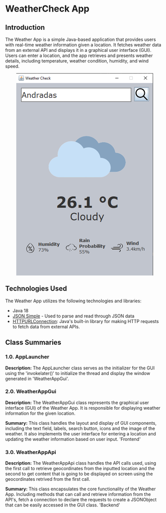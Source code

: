 <h1>WeatherCheck App </h1>
<h2>Introduction</h2>
<p>
    The Weather App is a simple Java-based application that provides users with real-time weather information given a location. It fetches weather data from an external API and displays it in a graphical user interface (GUI). Users can enter a location, and the app retrieves and 
    presents weather details, including temperature, weather condition, humidity, and wind speed.
</p>

</p>

<p align="center">
    <img src="https://github.com/murilo-l1/WeatherApp/blob/master/WeatherCheckScreenshot.png" align="center">
</p>

<h2>Technologies Used</h2>
<p>
    The Weather App utilizes the following technologies and libraries:
</p>
<ul>
  <li>Java 18</li>
  <li><a href="https://code.google.com/archive/p/json-simple/downloads">JSON Simple</a> - Used to parse and read through JSON data</li>
  <li><a href="https://docs.oracle.com/en/java/javase/11/docs/api/java.net/java/net/HttpURLConnection.html">HTTPURLConnection</a>: Java's built-in library for making HTTP requests to fetch data from external APIs.</li>
</ul>

<h2>Class Summaries</h2>

<h3>1.0. AppLauncher </h3>
<p>
    <strong>Description:</strong> The AppLauncher class serves as the initializer for the GUI using the 'invokelater()' to initialize the thread and display the window generated in 'WeatherAppGui'.
</p>

<h3>2.0. WeatherAppGui </h3>
<p>
    <strong>Description:</strong> The WeatherAppGui class represents the graphical user interface (GUI) of the Weather App. It is responsible for displaying weather information for the given location.
</p>
<p>
    <strong>Summary:</strong> This class handles the layout and display of GUI components, including the text field, labels, search button, icons and the image of the weather. It also implements the user interface for entering a location and updating the weather information based on user input. 'Frontend'
</p>

<h3>3.0. WeatherAppApi </h3>
<p>
    <strong>Description:</strong> The WeatherAppApi class handles the API calls used, using the first call to retrieve geocordinates from the inputted location and the second to get content that is going to be displayed on screen using the geocordinates retrived from
  the first call.
</p>
<p>
    <strong>Summary:</strong> This class encapsulates the core functionality of the Weather App. Including methods that can call and retrieve information from the API's, fetch a connection to declare the requests to create a JSONObject that can be easily accessed in the GUI class. 'Backend'
</p>
